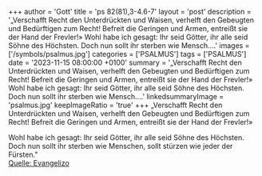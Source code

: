 +++
author = 'Gott'
title = 'ps 82(81),3-4.6-7'
layout = 'post'
description = '„Verschafft Recht den Unterdrückten und Waisen, verhelft den Gebeugten und Bedürftigen zum Recht! Befreit die Geringen und Armen, entreißt sie der Hand der Frevler!»  Wohl habe ich gesagt: Ihr seid Götter, ihr alle seid Söhne des Höchsten. Doch nun sollt ihr sterben wie Mensch....'
images = ['/symbols/psalmus.jpg']
categories = ['PSALMUS']
tags = ['PSALMUS']
date = '2023-11-15 08:00:00 +0100'
summary = '„Verschafft Recht den Unterdrückten und Waisen, verhelft den Gebeugten und Bedürftigen zum Recht! Befreit die Geringen und Armen, entreißt sie der Hand der Frevler!»  Wohl habe ich gesagt: Ihr seid Götter, ihr alle seid Söhne des Höchsten. Doch nun sollt ihr sterben wie Mensch....'
linkedsummaryImage = 'psalmus.jpg'
keepImageRatio = 'true'
+++
„Verschafft Recht den Unterdrückten und Waisen,
verhelft den Gebeugten und Bedürftigen zum Recht!
Befreit die Geringen und Armen,
entreißt sie der Hand der Frevler!»

Wohl habe ich gesagt: Ihr seid Götter,
ihr alle seid Söhne des Höchsten.
Doch nun sollt ihr sterben wie Menschen,
sollt stürzen wie jeder der Fürsten.<!--more-->"<br> [Quelle: Evangelizo](https://evangeliumtagfuertag.org/DE/gospel)
